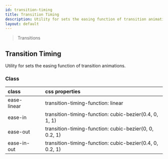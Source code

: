 ```yaml
---
id: transition-timing
title: Transition Timing
description: Utility for sets the easing function of transition animations.
layout: default
---
```


> Transitions

## Transition Timing

Utility for sets the easing function of transition animations.

### Class

| <span class="px-3 py-1 text-white bg-charcoal-100 rounded-full">class</span> | | <span class="px-3 py-1 text-white bg-charcoal-100 rounded-full">css properties</span> |
|:--|:--|:--|
| ease-linear |  | transition-timing-function: linear |
| ease-in |  | transition-timing-function: cubic-bezier(0.4, 0, 1, 1) |
| ease-out |  | transition-timing-function: cubic-bezier(0, 0, 0.2, 1) |
| ease-in-out |  | transition-timing-function: cubic-bezier(0.4, 0, 0.2, 1) |
